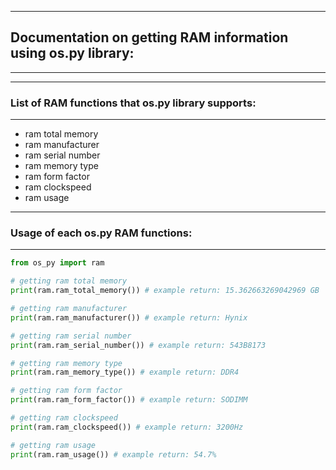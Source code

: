 ------------------------
## Documentation on getting RAM information using os.py library:
------------------------

------------------------
### List of RAM functions that os.py library supports:
------------------------

* ram total memory
* ram manufacturer
* ram serial number
* ram memory type
* ram form factor
* ram clockspeed
* ram usage

------------------------
### Usage of each os.py RAM functions:
------------------------

```python
from os_py import ram

# getting ram total memory
print(ram.ram_total_memory()) # example return: 15.362663269042969 GB

# getting ram manufacturer
print(ram.ram_manufacturer()) # example return: Hynix

# getting ram serial number
print(ram.ram_serial_number()) # example return: 543B8173

# getting ram memory type
print(ram.ram_memory_type()) # example return: DDR4

# getting ram form factor
print(ram.ram_form_factor()) # example return: SODIMM

# getting ram clockspeed
print(ram.ram_clockspeed()) # example return: 3200Hz

# getting ram usage
print(ram.ram_usage()) # example return: 54.7%
```